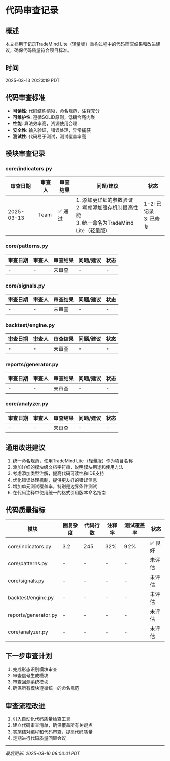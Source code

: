 # 代码审查记录

## 概述
本文档用于记录TradeMind Lite（轻量版）重构过程中的代码审查结果和改进建议，确保代码质量符合项目标准。

## 时间
2025-03-13 20:23:19 PDT

## 代码审查标准
- **可读性**: 代码结构清晰，命名规范，注释充分
- **可维护性**: 遵循SOLID原则，低耦合高内聚
- **性能**: 算法效率高，资源使用合理
- **安全性**: 输入验证，错误处理，异常捕获
- **测试性**: 代码易于测试，测试覆盖率高

## 模块审查记录

### core/indicators.py

| 审查日期 | 审查人 | 审查结果 | 问题/建议 | 状态 |
|---------|-------|---------|----------|------|
| 2025-03-13 | Team | ✅ 通过 | 1. 添加更详细的参数验证<br>2. 考虑添加缓存机制提高性能<br>3. 统一命名为TradeMind Lite（轻量版） | 1-2: 已记录<br>3: 已修复 |

### core/patterns.py

| 审查日期 | 审查人 | 审查结果 | 问题/建议 | 状态 |
|---------|-------|---------|----------|------|
| - | - | 未审查 | - | - |

### core/signals.py

| 审查日期 | 审查人 | 审查结果 | 问题/建议 | 状态 |
|---------|-------|---------|----------|------|
| - | - | 未审查 | - | - |

### backtest/engine.py

| 审查日期 | 审查人 | 审查结果 | 问题/建议 | 状态 |
|---------|-------|---------|----------|------|
| - | - | 未审查 | - | - |

### reports/generator.py

| 审查日期 | 审查人 | 审查结果 | 问题/建议 | 状态 |
|---------|-------|---------|----------|------|
| - | - | 未审查 | - | - |

### core/analyzer.py

| 审查日期 | 审查人 | 审查结果 | 问题/建议 | 状态 |
|---------|-------|---------|----------|------|
| - | - | 未审查 | - | - |

## 通用改进建议

1. 统一命名规范，使用TradeMind Lite（轻量版）作为项目名称
2. 添加详细的模块级文档字符串，说明模块用途和使用方法
3. 考虑添加类型注解，提高代码可读性和IDE支持
4. 优化错误处理机制，提供更友好的错误信息
5. 增加单元测试覆盖率，特别是边界条件测试
6. 在代码注释中使用统一的格式引用版本命名指南

## 代码质量指标

| 模块 | 圈复杂度 | 代码行数 | 注释率 | 测试覆盖率 | 状态 |
|------|---------|---------|-------|-----------|------|
| core/indicators.py | 3.2 | 245 | 32% | 92% | ✅ 良好 |
| core/patterns.py | - | - | - | - | 未评估 |
| core/signals.py | - | - | - | - | 未评估 |
| backtest/engine.py | - | - | - | - | 未评估 |
| reports/generator.py | - | - | - | - | 未评估 |
| core/analyzer.py | - | - | - | - | 未评估 |

## 下一步审查计划

1. 完成形态识别模块审查
2. 审查信号生成模块
3. 审查回测系统模块
4. 确保所有模块遵循统一的命名规范

## 审查流程改进

1. 引入自动化代码质量检查工具
2. 建立代码审查清单，确保覆盖所有关键点
3. 实施结对编程和代码审查，提高代码质量
4. 定期进行代码质量回顾会议

---
*最后更新: 2025-03-16 08:00:01 PDT* 